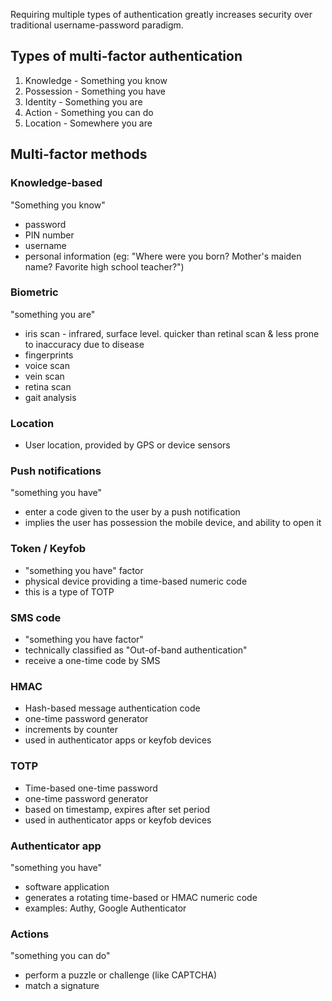 Requiring multiple types of authentication greatly increases security over traditional username-password paradigm.

## Types of multi-factor authentication

1. Knowledge - Something you know
2. Possession - Something you have
3. Identity - Something you are
4. Action - Something you can do
5. Location - Somewhere you are


## Multi-factor methods

### Knowledge-based
"Something you know"
- password
- PIN number
- username
- personal information (eg: "Where were you born? Mother's maiden name? Favorite high school teacher?")

### Biometric
"something you are"
- iris scan - infrared, surface level. quicker than retinal scan & less prone to inaccuracy due to disease 
- fingerprints
- voice scan
- vein scan
- retina scan 
- gait analysis

### Location
- User location, provided by GPS or device sensors 

### Push notifications
"something you have"
- enter a code given to the user by a push notification
- implies the user has possession the mobile device, and ability to open it

### Token / Keyfob
- "something you have" factor
- physical device providing a time-based numeric code
- this is a type of TOTP


### SMS code
- "something you have factor"
- technically  classified as "Out-of-band authentication"
- receive a one-time code by SMS

### HMAC 
- Hash-based message authentication code
- one-time password generator
- increments by counter
- used in authenticator apps or keyfob devices

### TOTP 
- Time-based one-time password
- one-time password generator 
- based on timestamp, expires after set period
- used in authenticator apps or keyfob devices


### Authenticator app
"something you have"
- software application
- generates a rotating time-based  or HMAC numeric code
- examples: Authy, Google Authenticator


### Actions
"something you can do"
- perform a puzzle or challenge (like CAPTCHA)
- match a signature

